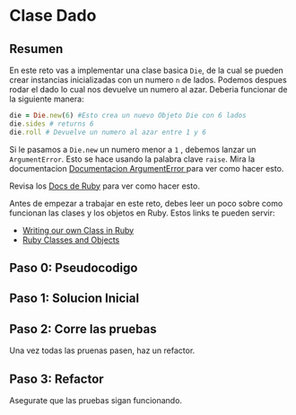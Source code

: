 # Clase Dado

## Resumen

En este reto vas a implementar una clase basica `Die`, de la cual se pueden crear instancias inicializadas con un numero `n` de lados. Podemos despues rodar el dado lo cual nos devuelve un numero al azar. Deberia funcionar de la siguiente manera:

```ruby
die = Die.new(6) #Esto crea un nuevo Objeto Die con 6 lados
die.sides # returns 6
die.roll # Devuelve un numero al azar entre 1 y 6
```

Si le pasamos a `Die.new` un numero menor a `1` , debemos lanzar un `ArgumentError`. Esto se hace usando la palabra clave `raise`. Mira la documentacion [Documentacion ArgumentError ](http://apidock.com/ruby/ArgumentError) para ver como hacer esto.

Revisa los [Docs de Ruby](http://www.ruby-doc.org/) para ver como hacer esto.

Antes de empezar a trabajar en este reto, debes leer un poco sobre como funcionan las clases y los objetos en Ruby. Estos links te pueden servir:
- [Writing our own Class in Ruby](http://rubylearning.com/satishtalim/writing_our_own_class_in_ruby.html)
- [Ruby Classes and Objects](http://www.tutorialspoint.com/ruby/ruby_classes.htm)


## Paso 0: Pseudocodigo

## Paso 1: Solucion Inicial

## Paso 2: Corre las pruebas
Una vez todas las pruenas pasen, haz un refactor.

## Paso 3: Refactor
Asegurate que las pruebas sigan funcionando.

